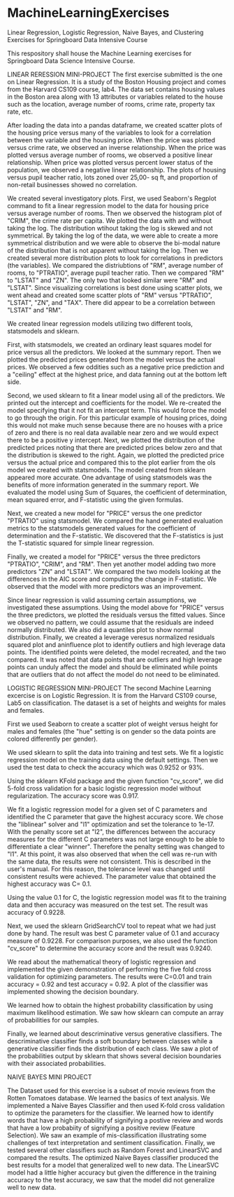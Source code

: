 # MachineLearningExercises
Linear Regression, Logistic Regression, Naive Bayes, and Clustering Exercises for Springboard Data Intensive Course

This respository shall house the Machine Learning exercises for Springboard Data Science Intensive Course.

LINEAR RERESSION MINI-PROJECT
The first exercise submitted is the one on Linear Regression.  It is a study of the Boston Housing project and comes from the Harvard CS109 course, lab4.  The data set contains housing values in the Boston area along with 13 attributes or variables related to the house such as the location, average number of rooms, crime rate, property tax rate, etc. 

After loading the data into a pandas dataframe, we created scatter plots of the housing price versus many of the variables to look for a correlation between the variable and the housing price.  When the price was plotted versus crime rate, we observed an inverse relationship.  When the price was plotted versus average number of rooms, we observed a positive linear relationship. When price was plotted versus percent lower status of the population, we observed a negative linear relationship.  The plots of housing versus pupil teacher ratio, lots zoned over 25,00- sq ft, and proportion of non-retail businesses showed no correlation.

We created several investigatory plots. First, we used Seaborn's Regplot command to fit a linear regression model to the data for housing price versus average number of rooms. Then we observed the histogram plot of "CRIM", the crime rate per capita. We plotted the data with and without taking the log.  The distribution wtihout taking the log is skewed and not symmetrical.  By taking the log of the data, we were able to create a more symmetrical distribution and we were able to observe the bi-modal nature of the distribution that is not apparent without taking the log.  Then we created several more distribution plots to look for correlations in predictors (the variables). We compared the distriubtions of "RM", average number of rooms, to "PTRATIO", average pupil teacher ratio.  Then we compared "RM" to "LSTAT" and "ZN".  The only two that looked similar were "RM" and "LSTAT". Since visualizing correlations is best done using scatter plots, we went ahead and created some scatter plots of "RM" versus "PTRATIO", "LSTAT", "ZN", and "TAX".  There did appear to be a correlation between "LSTAT" and "RM".

We created linear regression models utilizing two different tools, statsmodels and sklearn. 

First, with statsmodels, we created an ordinary least squares model for price versus all the predictors.  We looked at the summary report.  Then we plotted the predicted prices generated from the model versus the actual prices. We observed a few oddities such as a negative price prediction and a "ceiling" effect at the highest price, and data fanning out at the bottom left side.

Second, we used sklearn to fit a linear model using all of the predictors.  We printed out the intercept and coefficients for the model. We re-created the model specifying that it not fit an intercept term. This would force the model to go through the origin.  For this particular example of housing prices, doing this would not make much sense because there are no houses with a price of zero and there is no real data available near zero and we would expect there to be a positive y intercept.  Next, we plotted the distribution of the predicted prices noting that there are predicted prices below zero and that the distribution is skewed to the right.  Again, we plotted the predicted price versus the actual price and compared this to the plot earlier from the ols model we created with statsmodels.  The model created from sklearn appeared more accurate.  One advantage of using statsmodels was the benefits of more information generated in the summary report. We evaluated the model using Sum of Squares, the coefficient of determination, mean squared error, and F-statistic 
using the given formulas.

Next, we created a new model for "PRICE" versus the one predictor "PTRATIO" using statsmodel.  We compared the hand generated evaluation metrics to the statsmodels generated values for the coefficient of determination and the F-statistic. We discovered that the F-statistics is just the T-statistic squared for simple linear regression.

Finally, we created a model for "PRICE" versus the three predictors "PTRATIO", "CRIM", and "RM".  Then yet another model adding two more predictors "ZN" and "LSTAT".  We compared the two models looking at the differences in the AIC score and computing the change in F-statistic.  We observed that the model with more predictors was an improvement.

Since linear regression is valid assuming certain assumptions, we investigated these assumptions. Using the model above for "PRICE" versus the three predictors, we plotted the residuals versus the fitted values.  Since we observed no pattern, we could assume that the residuals are indeed normally distributed.  We also did a quantiles plot to show normal distribution.  Finally, we created a leverage veresus normalized residuals squared plot and aninfluence plot to identify outliers and high leverage data points.  The identified points were deleted, the model recreated, and the two compared. It was noted that data points that are outliers and high leverage points can unduly affect the model and should be eliminated while points that are outliers that do not affect the model do not need to be eliminated. 


LOGISTIC REGRESSION MINI-PROJECT
The second Machine Learning excercise is on Logistic Regression.  It is from the Harvard CS109 course, Lab5 on classification. The dataset is a set of heights and weights for males and females.  

First we used Seaborn to create a scatter plot of weight versus height for males and females (the "hue" setting is on gender so the data points are colored differently per gender).

We used sklearn to split the data into training and test sets. We fit a logistic regression model on the training data using the default settings.  Then we used the test data to check the accuracy which was 0.9252 or 93%. 

Using the sklearn KFold package and the given function "cv_score", we did  5-fold cross validation for a basic logistic regression model without regularization.  The accuracy score was 0.917.

We fit a logistic regression model for a given set of C parameters and identified the C parameter that gave the highest accuracy score. We chose the "liblinear" solver and "l1" optimization and set the tolerance to 1e-17.  With the penalty score set at "l2", the differences between the accuracy measures for the different C parameters was not large enough to be able to differentiate a clear "winner".  Therefore the penalty setting was changed to "l1".  At this point, it was also observed that when the cell was re-run with the same data, the results were not consistent.  This is described in the user's manual.  For this reason, the tolerance level was changed until consistent results were achieved. The parameter value that obtained the highest accuracy was C= 0.1.

Using the value 0.1 for C, the logistic regression model was fit to the training data and then accuracy was measured on the test set. The result was accuracy of 0.9228.

Next, we used the sklearn GridSearchCV tool to repeat what we had just done by hand.  The result was best C parameter value of 0.1 and accuracy measure of 0.9228.  For comparison purposes, we also used the function "cv_score" to determine the accuracy score and the result was 0.9240.

We read about the mathematical theory of logistic regression and implemented the given demonstration of performing the five fold cross validation for optimizing parameters.  The results were C=0.01 and train accuracy = 0.92 and test accuracy = 0.92.  A plot of the classifier was implemented showing the decision boundary.

We learned how to obtain the highest probability classification by using maximum likelihood estimation.  We saw how sklearn can compute an array of probabilities for our samples.

Finally, we learned about descriminative versus generative classifiers.  The descriminative classifier finds a soft boundary between classes while a generative classifier finds the distribution of each class.  We saw a plot of the probabilities output by sklearn that shows several decision boundaries with their associated probabilities.

NAIVE BAYES MINI PROJECT

The Dataset used for this exercise is a subset of movie reviews from the Rotten Tomatoes database. We learned the basics of text analysis.   We implemented a Naive Bayes Classifier and then used K-fold cross validation to optimize the parameters for the classifier.  We learned how to identify words that have a high probability of signifying a postive review and words that have a low probabiity of signifying a positive review (Feature Selection). We saw an example of mis-classification illustrating some challenges of text interpretation and sentiment classification.  Finally, we tested several other classifiers such as Random Forest and LinearSVC and compared the results.  The optimized Naive Bayes classifier produced the best results for a model that generalized well to new data.  The LinearSVC model had a little higher accuracy but given the difference in the training accuracy to the test accuracy, we saw that the model did not generalize well to new data.



